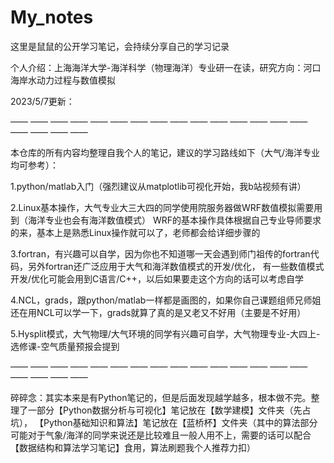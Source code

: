 # My_notes 

这里是鼠鼠的公开学习笔记，会持续分享自己的学习记录

个人介绍：上海海洋大学-海洋科学（物理海洋）专业研一在读，研究方向：河口海岸水动力过程与数值模拟

2023/5/7更新：

—— —— —— —— —— —— —— —— —— —— —— —— —— —— —— —— —— —— ——

本仓库的所有内容均整理自我个人的笔记，建议的学习路线如下（大气/海洋专业均可参考）：

1.python/matlab入门（强烈建议从matplotlib可视化开始，我b站视频有讲）

2.Linux基本操作，大气专业大三大四的同学使用院服务器做WRF数值模拟需要用到（海洋专业也会有海洋数值模式）
WRF的基本操作具体根据自己专业导师要求的来，基本上是熟悉Linux操作就可以了，老师都会给详细步骤的

3.fortran，有兴趣可以自学，因为你也不知道哪一天会遇到师门祖传的fortran代码，另外fortran还广泛应用于大气和海洋数值模式的开发/优化，
有一些数值模式开发/优化可能会用到C语言/C++，以后如果要走这个方向的话可以考虑自学

4.NCL，grads，跟python/matlab一样都是画图的，如果你自己课题组师兄师姐还在用NCL可以学一下，grads就算了真的是又老又不好用（主要是不好用）

5.Hysplit模式，大气物理/大气环境的同学有兴趣可自学，大气物理专业-大四上-选修课-空气质量预报会提到


—— —— —— —— —— —— —— —— —— —— —— —— —— —— —— —— —— —— ——

碎碎念：其实本来是有Python笔记的，但是后面发现越学越多，根本做不完。整理了一部分【Python数据分析与可视化】笔记放在【数学建模】文件夹（先占坑），
【Python基础知识和算法】笔记放在【蓝桥杯】文件夹（其中的算法部分可能对于气象/海洋的同学来说还是比较难且一般人用不上，需要的话可以配合
【数据结构和算法学习笔记】食用，算法刷题我个人推荐力扣）
